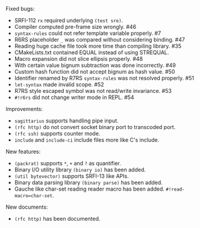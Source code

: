 Fixed bugs:

- SRFI-112 `rx` required underlying `(test sre)`.
- Compiler computed pre-frame size wrongly. #46
- `syntax-rules` could not refer template variable properly. #7
- R6RS placeholder `_` was compared without considering binding. #47
- Reading huge cache file took more time than compiling library. #35
- CMakeLists.txt contained EQUAL instead of using STREQUAL.
- Macro expansion did not slice ellipsis properly. #48
- With certain value bignum subtraction was done incorrectly. #49
- Custom hash function did not accept bignum as hash value. #50
- Identifier renamed by R7RS `syntax-rules` was not resolved properly. #51
- `let-syntax` made invalid scope. #52
- R7RS style escaped symbol was not read/write invariance. #53
- `#!r6rs` did not change writer mode in REPL. #54

Improvements:

- `sagittarius` supports handling pipe input.
- `(rfc http)` do not convert socket binary port to transcoded port.
- `(rfc ssh)` supports counter mode.
- `include` and `include-ci` include files more like C's include.

New features:

- `(packrat)` supports `*`, `+` and `?` as quantifier.
- Binary I/O utility library `(binary io)` has been added.
- `(util bytevector)` supports SRFI-13 like APIs.
- Binary data parsing library `(binary parse)` has been added.
- Gauche like char-set reading reader macro has been added. `#!read-macro=char-set`.

New documents:

- `(rfc http)` has been documented.